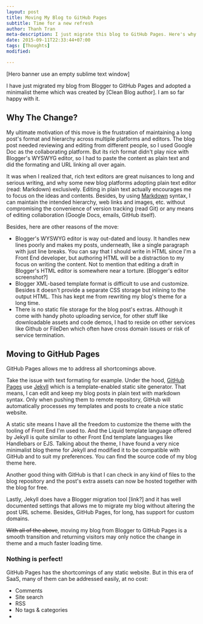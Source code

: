 ```yaml
---
layout: post
title: Moving My Blog to GitHub Pages
subtitle: Time for a new refresh
author: Thanh Tran
meta-description: I just migrate this blog to GitHub Pages. Here's why...
date: 2015-09-11T22:33:44+07:00
tags: [Thoughts]
modified: 

---
```

[Hero banner use an empty sublime text window]

I have just migrated my blog from Blogger to GitHub Pages and adopted a minimalist theme which was created by [Clean Blog author]. I am so far happy with it.

## Why The Change?

My ultimate motivation of this move is the frustration of maintaining a long post's format and hierarchy across multiple platforms and editors. The blog post needed reviewing and editing from different people, so I used Google Doc as the collaborating platform. But its rich format didn't play nice with Blogger's WYSWYG editor, so I had to paste the content as plain text and did the formating and URL linking all over again. 

It was when I realized that, rich text editors are great nuisances to long and serious writing, and why some new blog platforms adopting plain text editor (read: Markdown) exclusively. Editing in plain text actually encourages me to focus on the ideas and contents. Besides, by using [Markdown](https://help.github.com/articles/github-flavored-markdown/) syntax, I can maintain the intended hierarchy, web links and images, etc. without compromising the convenience of version tracking (read Git) or any means of editing collaboration (Google Docs, emails, GitHub itself).

Besides, here are other reasons of the move: 

- Blogger's WYSWYG editor is way out-dated and lousy. It handles new lines poorly and makes my posts, underneath, like a single paragraph with just line breaks. You can say that I should write in HTML since I'm a Front End developer, but authoring HTML will be a distraction to my focus on writing the content. Not to mention that editing a draft in Blogger's HTML editor is somewhere near a torture. [Blogger's editor screenshot?]
- Blogger XML-based template format is difficult to use and customize. Besides it doesn't provide a separate CSS storage but inlining to the output HTML. This has kept me from rewriting my blog's theme for a long time.
- There is no static file storage for the blog post's extras. Although it come with handy photo uploading service, for other stuff like downloadable assets and code demos, I had to reside on other services like Github or FileDen which often have cross domain issues or risk of service termination.

## Moving to GitHub Pages

GitHub Pages allows me to address all shortcomings above.

Take the issue with text formating for example. Under the hood, [GitHub Pages](https://pages.github.com/) use [Jekyll](http://jekyllrb.com) which is a template-enabled static site generator. That means, I can edit and keep my blog posts in plain text with markdown syntax. Only when pushing them to remote repository, GitHub will automatically processes my templates and posts to create a nice static website.

A static site means I have all the freedom to customize the theme with the tooling of Front End I'm used to. And the Liquid template language offered by Jekyll is quite similar to other Front End template languages like Handlebars or EJS. Talking about the theme, I have found a very nice minimalist blog theme for Jekyll and modified it to be compatible with GitHub and to suit my preferences. You can find the source code of my blog theme here.

Another good thing with GitHub is that I can check in any kind of files to the blog repository and the post's extra assets can now be hosted together with the blog for free.

Lastly, Jekyll does have a Blogger migration tool [link?] and it has well documented settings that allows me to migrate my blog without altering the post URL scheme. Besides, GitHub Pages, for long, has support for custom domains. 

~~With all of the above~~, moving my blog from Blogger to GitHub Pages is a smooth transition and returning visitors may only notice the change in theme and a much faster loading time.

### Nothing is perfect!

GitHub Pages has the shortcomings of any static website. But in this era of SaaS, many of them can be addressed easily, at no cost:

- Comments
- Site search
- RSS
- No tags & categories 
- 
